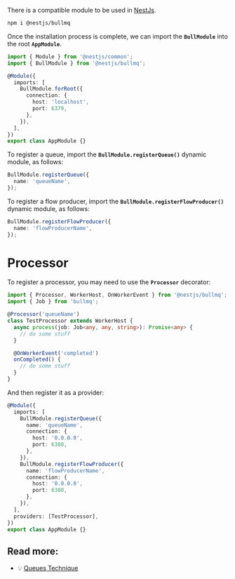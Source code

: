 There is a compatible module to be used in [NestJs](https://github.com/nestjs/nest).

```bash
npm i @nestjs/bullmq
```

Once the installation process is complete, we can import the **`BullModule`** into the root **`AppModule`**.

```typescript
import { Module } from '@nestjs/common';
import { BullModule } from '@nestjs/bullmq';

@Module({
  imports: [
    BullModule.forRoot({
      connection: {
        host: 'localhost',
        port: 6379,
      },
    }),
  ],
})
export class AppModule {}
```

To register a queue, import the **`BullModule.registerQueue()`** dynamic module, as follows:

```typescript
BullModule.registerQueue({
  name: 'queueName',
});
```

To register a flow producer, import the **`BullModule.registerFlowProducer()`** dynamic module, as follows:

```typescript
BullModule.registerFlowProducer({
  name: 'flowProducerName',
});
```

# Processor

To register a processor, you may need to use the **`Processor`** decorator:

```typescript
import { Processor, WorkerHost, OnWorkerEvent } from '@nestjs/bullmq';
import { Job } from 'bullmq';

@Processor('queueName')
class TestProcessor extends WorkerHost {
  async process(job: Job<any, any, string>): Promise<any> {
    // do some stuff
  }

  @OnWorkerEvent('completed')
  onCompleted() {
    // do some stuff
  }
}
```

And then register it as a provider:

```typescript
@Module({
  imports: [
    BullModule.registerQueue({
      name: 'queueName',
      connection: {
        host: '0.0.0.0',
        port: 6380,
      },
    }),
    BullModule.registerFlowProducer({
      name: 'flowProducerName',
      connection: {
        host: '0.0.0.0',
        port: 6380,
      },
    }),
  ],
  providers: [TestProcessor],
})
export class AppModule {}
```

## Read more:

- 💡 [Queues Technique](https://docs.nestjs.com/techniques/queues)
